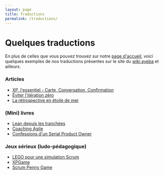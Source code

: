 ```yaml
---
layout: page
title: Traductions
permalink: /traductions/
---
```

# Quelques traductions
En plus de celles que vous pouvez trouvez sur notre [page d'accueil](../index.html),
voici quelques exemples de nos traductions présentes sur le site du [wiki ayeba](http://ayeba.wikispaces.com/) et ailleurs.

### <a name="articles"></a> Articles
* [XP, l'essentiel - Carte, Conversation, Confirmation](http://ayeba.wikispaces.com/XP%2C+l%27essentiel+-+Carte%2C+Conversation%2C+Confirmation)
* [Éviter l'itération zéro](http://ayeba.wikispaces.com/Eviter+l%27it%C3%A9ration+z%C3%A9ro)
* [La rétrospective en étoile de mer](http://ayeba.wikispaces.com/La+r%C3%A9trospective+en+%C3%A9toile+de+mer)  

### <a name="livres"></a> (Mini) livres
* [Lean depuis les tranchées](http://ayeba.wikispaces.com/Lean+depuis+les+tranch%C3%A9es)
* [Coaching Agile](http://www.fabrice-aimetti.fr/2014/03/11/coaching-agile-la-traduction/)
* [Confessions d'un Serial Product Owner](http://ayeba.wikispaces.com/Confessions+d%27un+serial+product+owner)  

### <a name="jeux"></a> Jeux sérieux (ludo-pédagogique)
* [LEGO pour une simulation Scrum](http://ayeba.wikispaces.com/LEGO+pour+une+simulation+Scrum)
* [XPGame](http://ayeba.wikispaces.com/XP+Game)
* [Scrum Penny Game](http://ayeba.wikispaces.com/Scrum+Penny+Game)  

